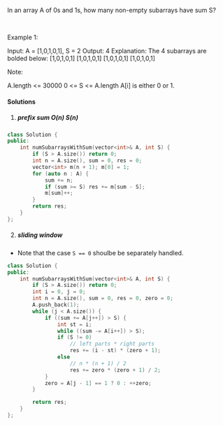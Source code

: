 In an array A of 0s and 1s, how many non-empty subarrays have sum S?

 

Example 1:

Input: A = [1,0,1,0,1], S = 2
Output: 4
Explanation: 
The 4 subarrays are bolded below:
[1,0,1,0,1]
[1,0,1,0,1]
[1,0,1,0,1]
[1,0,1,0,1]
 

Note:

A.length <= 30000
0 <= S <= A.length
A[i] is either 0 or 1.

#### Solutions

1. ##### prefix sum O(n) S(n)

```c++
class Solution {
public:
    int numSubarraysWithSum(vector<int>& A, int S) {
        if (S > A.size()) return 0;
        int n = A.size(), sum = 0, res = 0;
        vector<int> m(n + 1); m[0] = 1;
        for (auto n : A) {
            sum += n;
            if (sum >= S) res += m[sum - S];
            m[sum]++;
        }
        return res;
    }
};
```

2. ##### sliding window

- Note that the case `S == 0` shoulbe be separately handled.

```c++
class Solution {
public:
    int numSubarraysWithSum(vector<int>& A, int S) {
        if (S > A.size()) return 0;
        int i = 0, j = 0;
        int n = A.size(), sum = 0, res = 0, zero = 0;
        A.push_back(1);
        while (j < A.size()) {
            if ((sum += A[j++]) > S) {
                int st = i;
                while ((sum -= A[i++]) > S);
                if (S != 0)
                    // left parts * right parts
                    res += (i - st) * (zero + 1);
                else 
                    // n * (n + 1) / 2
                    res += zero * (zero + 1) / 2;
            }
            zero = A[j - 1] == 1 ? 0 : ++zero;
        }

        return res;
    }
};
```